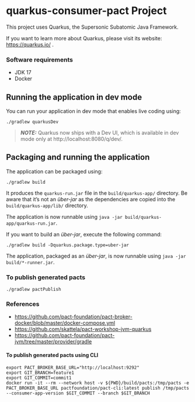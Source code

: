 # quarkus-consumer-pact Project

This project uses Quarkus, the Supersonic Subatomic Java Framework.

If you want to learn more about Quarkus, please visit its website: https://quarkus.io/ .

### Software requirements
* JDK 17
* Docker

## Running the application in dev mode

You can run your application in dev mode that enables live coding using:
```shell script
./gradlew quarkusDev
```

> **_NOTE:_**  Quarkus now ships with a Dev UI, which is available in dev mode only at http://localhost:8080/q/dev/.

## Packaging and running the application

The application can be packaged using:
```shell script
./gradlew build
```
It produces the `quarkus-run.jar` file in the `build/quarkus-app/` directory.
Be aware that it’s not an _über-jar_ as the dependencies are copied into the `build/quarkus-app/lib/` directory.

The application is now runnable using `java -jar build/quarkus-app/quarkus-run.jar`.

If you want to build an _über-jar_, execute the following command:
```shell script
./gradlew build -Dquarkus.package.type=uber-jar
```

The application, packaged as an _über-jar_, is now runnable using `java -jar build/*-runner.jar`.


### To publish generated pacts
```shell script
./gradlew pactPublish
```

### References
* https://github.com/pact-foundation/pact-broker-docker/blob/master/docker-compose.yml
* https://github.com/skattela/pact-workshop-jvm-quarkus
* https://github.com/pact-foundation/pact-jvm/tree/master/provider/gradle

#### To publish generated pacts using CLI
```shell
export PACT_BROKER_BASE_URL="http://localhost:9292"
export GIT_BRANCH=feature1
export GIT_COMMIT=commit1
docker run -it --rm --network host -v ${PWD}/build/pacts:/tmp/pacts -e PACT_BROKER_BASE_URL pactfoundation/pact-cli:latest publish /tmp/pacts --consumer-app-version $GIT_COMMIT --branch $GIT_BRANCH
```
